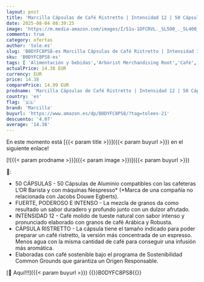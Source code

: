 ```yaml
---
layout: post
title: 'Marcilla Cápsulas de Café Ristretto | Intensidad 12 | 50 Cápsulas Compatibles Nespresso'
date: 2025-08-04 08:39:25
image: 'https://m.media-amazon.com/images/I/51u-1DFCRVL._SL500_._SL400_.jpg'
comments: true
category: ofertas
author: 'tole.es'
slug: 'B0DYFC8PS8-es Marcilla Cápsulas de Café Ristretto | Intensidad 12 | 50...'
sku: 'B0DYFC8PS8-es'
tags: [ 'Alimentación y bebidas','Arborist Merchandising Root','Café','Café para Nespresso','Café para máquinas Nespresso','Café, té y bebidas','Cápsulas de café','Esenciales del día a día: Alimentos','Novedades en Alimentación y bebidas','Self Service','Special Features Stores','dd53b5bc-bcd1-4c9b-ab43-793ed912ccdd_0','dd53b5bc-bcd1-4c9b-ab43-793ed912ccdd_2401','dd53b5bc-bcd1-4c9b-ab43-793ed912ccdd_4201','dd53b5bc-bcd1-4c9b-ab43-793ed912ccdd_6001','dd53b5bc-bcd1-4c9b-ab43-793ed912ccdd_8801','dd53b5bc-bcd1-4c9b-ab43-793ed912ccdd_901','marcilla','nespresso','🇪🇸', ]
actualPrice: 14.38 EUR
currency: EUR
price: 14.38
comparePrice: 14.99 EUR
prodname: 'Marcilla Cápsulas de Café Ristretto | Intensidad 12 | 50 Cápsulas Compatibles Nespresso'
country: 'es'
flag: '🇪🇸'
brand: 'Marcilla'
buyurl: 'https://www.amazon.es/dp/B0DYFC8PS8/?tag=tolees-21'
descuento: '4.07'
average: '14.38'
---
```


En este momento está [{{< param title >}}]({{< param buyurl >}}) en el siguiente enlace!

[![{{< param prodname >}}]({{< param image >}})]({{< param buyurl >}})

🔎:

- 50 CÁPSULAS - 50 Cápsulas de Aluminio compatibles con las cafeteras L’OR Barista y con máquinas Nespresso* (*Marca de una compañía no relacionada con Jacobs Douwe Egberts).
- FUERTE, PODEROSO E INTENSO - La mezcla de granos da como resultado un sabor duradero y profundo junto con un dulzor afrutado.
- INTENSIDAD 12 - Café molido de tueste natural con sabor intenso y pronunciado elaborado con granos de café Arábica y Robusta.
- CÁPSULA RISTRETTO - La cápsula tiene el tamaño indicado para poder preparar un café ristretto, la versión más concentrada de un espresso. Menos agua con la misma cantidad de café para conseguir una infusión más aromática.
- Elaboradas con café sostenible bajo el programa de Sostenibilidad Common Grounds que garantiza un Origen Responsable.

[🛒 Aquí!!!]({{< param buyurl >}})
{{<world>}}B0DYFC8PS8{{</world>}}
